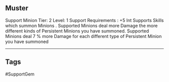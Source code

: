 ## Muster
Support
Minion
Tier: 2
Level: 1
Support Requirements : +5 Int
Supports Skills which summon Minions . Supported Minions deal more Damage the more different kinds of Persistent Minions you have summoned.
Supported Minions deal 7 % more Damage for each different type of Persistent Minion you have summoned

---
## Tags
#SupportGem

